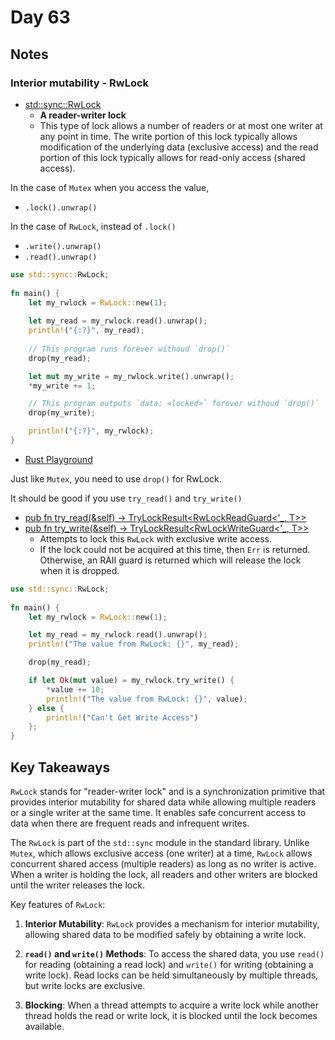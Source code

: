 # Day 63

## Notes

### Interior mutability - RwLock

- [std::sync::RwLock](https://doc.rust-lang.org/stable/std/sync/struct.RwLock.html)
  - **A reader-writer lock**
  - This type of lock allows a number of readers or at most one writer at any point in time. The write portion of this lock typically allows modification of the underlying data (exclusive access) and the read portion of this lock typically allows for read-only access (shared access).

In the case of `Mutex` when you access the value,

- `.lock().unwrap()`

In the case of `RwLock`, instead of `.lock()`

- `.write().unwrap()`
- `.read().unwrap()`

```rust
use std::sync::RwLock;
 
fn main() {
    let my_rwlock = RwLock::new(1);
 
    let my_read = my_rwlock.read().unwrap();
    println!("{:?}", my_read);
 
    // This program runs forever withoud `drop()`
    drop(my_read);

    let mut my_write = my_rwlock.write().unwrap();
    *my_write += 1;

    // This program outputs `data: <locked>` forever withoud `drop()`
    drop(my_write);

    println!("{:?}", my_rwlock);
}
```

- [Rust Playground](https://play.rust-lang.org/?version=stable&mode=debug&edition=2021&gist=0f4ef65005e3899ac67d519a2c38ada5)

Just like `Mutex`, you need to use `drop()` for RwLock.

It should be good if you use `try_read()` and `try_write()`

- [pub fn try_read(&self) -> TryLockResult<RwLockReadGuard<'_, T>>](https://doc.rust-lang.org/stable/std/sync/struct.RwLock.html#method.try_read)
- [pub fn try_write(&self) -> TryLockResult<RwLockWriteGuard<'_, T>>](https://doc.rust-lang.org/stable/std/sync/struct.RwLock.html#method.try_write)
  - Attempts to lock this `RwLock` with exclusive write access.
  - If the lock could not be acquired at this time, then `Err` is returned. Otherwise, an RAII guard is returned which will release the lock when it is dropped.

```rust
use std::sync::RwLock;
 
fn main() {
    let my_rwlock = RwLock::new(1);

    let my_read = my_rwlock.read().unwrap();
    println!("The value from RwLock: {}", my_read);

    drop(my_read);

    if let Ok(mut value) = my_rwlock.try_write() {
        *value += 10;
        println!("The value from RwLock: {}", value);
    } else {
        println!("Can't Get Write Access")
    };
}
```

## Key Takeaways

`RwLock` stands for "reader-writer lock" and is a synchronization primitive that provides interior mutability for shared data while allowing multiple readers or a single writer at the same time. It enables safe concurrent access to data when there are frequent reads and infrequent writes.

The `RwLock` is part of the `std::sync` module in the standard library. Unlike `Mutex`, which allows exclusive access (one writer) at a time, `RwLock` allows concurrent shared access (multiple readers) as long as no writer is active. When a writer is holding the lock, all readers and other writers are blocked until the writer releases the lock.

Key features of `RwLock`:

1. **Interior Mutability**: `RwLock` provides a mechanism for interior mutability, allowing shared data to be modified safely by obtaining a write lock.

2. **`read()` and `write()` Methods**: To access the shared data, you use `read()` for reading (obtaining a read lock) and `write()` for writing (obtaining a write lock). Read locks can be held simultaneously by multiple threads, but write locks are exclusive.

3. **Blocking**: When a thread attempts to acquire a write lock while another thread holds the read or write lock, it is blocked until the lock becomes available.
